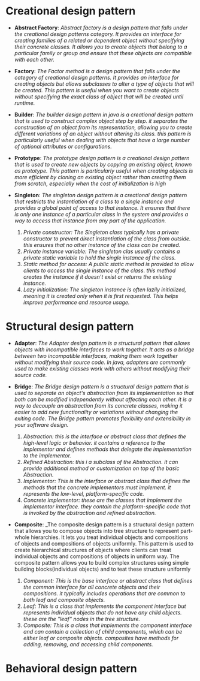 # **Creational design pattern**
* **Abstract Factory**: 
_Abstract factory is a design pattern that falls under the creational design patterns category.
It provides an interface
  for creating families of a related or dependent object without specifying their concrete classes.
It allows you to create objects that belong to a particular family or group
  and ensure that these objects are compatible with each other._

* **Factory**:
_The Factor method is a design pattern that falls under the category of creational design patterns.
It provides an interface for creating objects but allows subclasses to alter a type of objects that will be created.
This pattern is useful when you want to create objects without specifying the exact class of object that will be created until runtime._

* **Builder**:
_The builder design pattern in java is a creational design pattern
  that is used to construct complex object step by step.
it separates the construction of an object from its representation,
  allowing you to create different variations of an object without altering its class.
this pattern is particularly useful
  when dealing with objects that have a large number of optional attributes or configurations._

* **Prototype**:
_The prototype design pattern is a creational design pattern that is used to create new objects by copying an existing object, known as prototype.
This pattern is particularly useful when creating objects is more efficient by cloning an existing object rather than creating them from scratch, especially when the cost of initialization is high_

* **Singleton**:
_The singleton design pattern is a creational design pattern that restricts the instantiation of a class to a single instance and provides a global point of access to that instance.
It ensures that there is only one instance of a particular class in the system and provides a way to access that instance from any part of the application._
  1. _Private constructor: The Singleton class typically has a private constructor to prevent direct instantiation of the class from outside. this ensures that no other instance of the class can be created._
  2. _Private instance variable: The singleton clas usually contains a private static variable to hold the single instance of the class._
  3. _Static method for access: A public static method is provided to allow clients to access the single instance of the class. this method creates the instance if it doesn't exist or returns the existing instance._
  4. _Lazy initialization: The singleton instance is often lazily initialized, meaning it is created only when it is first requested. This helps improve performance and resource usage._

  
# **Structural design pattern**
* **Adapter**:
_The Adapter design pattern is a structural pattern that allows objects with incompatible interfaces to work together.
It acts as a bridge between two incompatible interfaces, making them work together without modifying their source code.
In java, adapters are commonly used to make existing classes work with others without modifying their source code._

* **Bridge**:
_The Bridge design pattern is a structural design pattern that is used to separate an object's abstraction from its implementation so that both can be modified independently without affecting each other.
it is a way to decouple an abstraction from its concrete classes, making it easier to add new functionality or variations without changing the exiting code.
The Bridge pattern promotes flexibility and extensibility in your software design._
  1. _Abstraction: this is the interface or abstract class that defines the high-level logic or behavior. it contains a reference to the implementor and defines methods that delegate the implementation to the implementor._
  2. _Refined Abstraction: this i a subclass of the Abstraction. it can provide additional method or customization on top of the basic Abstraction._
  3. _Implementor: This is the interface or abstract class that defines the methods that the concrete implementors must implement. it represents the low-level, platform-specific code._
  4. _Concrete implementor: these are the classes that implement the implementor interface. they contain the platform-specific code that is invoked by the abstraction and refined abstraction._

* **Composite**:
_The composite design pattern is a structural design pattern that allows you to compose objects into tree structure to represent part-whole hierarchies.
It lets you treat individual objects and compositions of objects and compositions of objects uniformly.
This pattern is used to create hierarchical structures of objects where clients can treat individual objects and compositions of objects in uniform way.
The composite pattern allows you to build complex structures using simple building blocks(individual objects) and to teat these structure uniformly
  1. _Component: This is the base interface or abstract class that defines the common interface for all concrete objects and their compositions. it typically includes operations that are common to both leaf and composite objects._
  2. _Leaf: This is a class that implements the component interface but represents individual objects that do not have any child objects. these are the "leaf" nodes in the tree structure._
  3. _Composite: This is a class that implements the component interface and can contain a collection of child components, which can be either leaf or composite objects. composites have methods for adding, removing, and accessing child components._


# **Behavioral design pattern**
